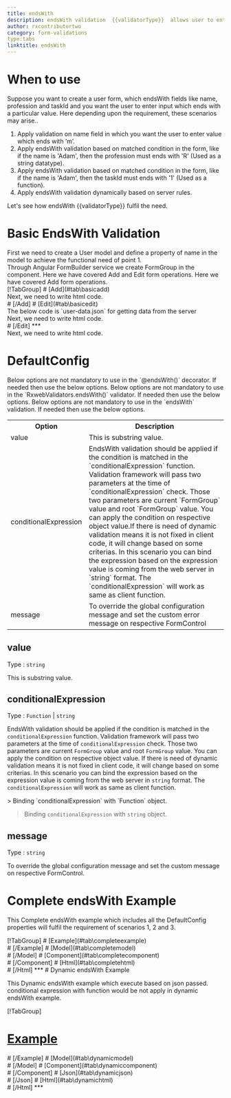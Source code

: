 ```yaml
---
title: endsWith
description: endsWith validation  {{validatorType}}  allows user to enter the input which ends with particular value
author: rxcontributortwo
category: form-validations
type:tabs
linktitle: endsWith
---
```

# When to use
Suppose you want to create a user form, which endsWith fields like name, profession and taskId and you want the user to enter input which ends with a particular value. Here depending upon the requirement, these scenarios may arise..
<ol class='showHideElement'>
  <li>Apply validation on name field in which you want the user to enter value which ends with ‘m’.</li>
  <li>Apply endsWith validation based on matched condition in the form, like if the name is 'Adam', then the profession must ends with 'R' (Used as a string datatype).</li>
  <li>Apply endsWith validation based on matched condition in the form, like if the name is 'Adam', then the taskId must ends with '1' (Used as a function).</li>
  <data-scope scope="['decorator','validator']">
  <li>Apply endsWith validation dynamically based on server rules.</li>
  </data-scope>
</ol>
Let's see how endsWith  {{validatorType}}  fulfil the need.

# Basic EndsWith Validation
<data-scope scope="['decorator','template-driven-directives','template-driven-decorators']">
First we need to create a User model and define a property of name in the model to achieve the functional need of point 1.
<div component="app-code" key="endsWith-add-model"></div> 
</data-scope>
Through Angular FormBuilder service we create FormGroup in the component.
<data-scope scope="['decorator']">
Here we have covered Add and Edit form operations. 
</data-scope>

<data-scope scope="['validator','template-driven-directives','template-driven-decorators']">
Here we have covered Add form operations. 
</data-scope>

<data-scope scope="['decorator']">
<div component="app-tabs" key="basic-operations"></div>
[!TabGroup]
# [Add](#tab\basicadd)
<div component="app-code" key="endsWith-add-component"></div> 
Next, we need to write html code.
<div component="app-code" key="endsWith-add-html"></div> 
<div component="app-example-runner" ref-component="app-endsWith-add"></div>
# [/Add]
# [Edit](#tab\basicedit)
<div component="app-code" key="endsWith-edit-component"></div>
The below code is `user-data.json` for getting data from the server 
<div component="app-code" key="endsWith-edit-json"></div> 
Next, we need to write html code.
<div component="app-code" key="endsWith-edit-html"></div> 
<div component="app-example-runner" ref-component="app-endsWith-edit"></div>
# [/Edit]
***
</data-scope>

<data-scope scope="['validator','template-driven-directives','template-driven-decorators']">
<div component="app-code" key="endsWith-add-component"></div> 
Next, we need to write html code.
<div component="app-code" key="endsWith-add-html"></div> 
<div component="app-example-runner" ref-component="app-endsWith-add"></div>
</data-scope>

# DefaultConfig
<data-scope scope="['decorator']">
Below options are not mandatory to use in the `@endsWith()` decorator. If needed then use the below options.
</data-scope>
<data-scope scope="['validator']">
Below options are not mandatory to use in the `RxwebValidators.endsWith()` validator. If needed then use the below options.
</data-scope>
<data-scope scope="['template-driven-directives','template-driven-decorators']">
Below options are not mandatory to use in the `endsWith` validation. If needed then use the below options.
</data-scope>

<table class="table table-bordered table-striped showHideElement">
<tr><th>Option</th><th>Description</th></tr>
<tr><td><a (click)='scrollTo("#value")'   title="value">value</a></td><td>This is substring value.</td></tr>
<tr><td><a  (click)='scrollTo("#conditionalExpression")'   title="conditionalExpression">conditionalExpression</a></td><td>EndsWith validation should be applied if the condition is matched in the `conditionalExpression` function. Validation framework will pass two parameters at the time of `conditionalExpression` check. Those two parameters are current `FormGroup` value and root `FormGroup` value. You can apply the condition on respective object value.If there is need of dynamic validation means it is not fixed in client code, it will change based on some criterias. In this scenario you can bind the expression based on the expression value is coming from the web server in `string` format. The `conditionalExpression` will work as same as client function.</td></tr>
<tr><td><a  (click)='scrollTo("#message")'  title="message">message</a></td><td>To override the global configuration message and set the custom error message on respective FormControl</td></tr>
</table>

## value
Type :  `string` 

This is substring value.

<div component="app-code" key="endsWith-valueExample-model"></div> 
<div component="app-example-runner" ref-component="app-endsWith-value" title="endsWith {{validatorType}} with value" key="value"></div>

## conditionalExpression 
Type :  `Function`  |  `string` 

EndsWith validation should be applied if the condition is matched in the `conditionalExpression` function. Validation framework will pass two parameters at the time of `conditionalExpression` check. Those two parameters are current `FormGroup` value and root `FormGroup` value. You can apply the condition on respective object value.
If there is need of dynamic validation means it is not fixed in client code, it will change based on some criterias. In this scenario you can bind the expression based on the expression value is coming from the web server in `string` format. The `conditionalExpression` will work as same as client function.

<data-scope scope="['validator','decorator']">
> Binding `conditionalExpression` with `Function` object.
<div component="app-code" key="endsWith-conditionalExpressionExampleFunction-model"></div> 
</data-scope>

> Binding `conditionalExpression` with `string` object.
<div component="app-code" key="endsWith-conditionalExpressionExampleString-model"></div> 

<div component="app-example-runner" ref-component="app-endsWith-conditionalExpression" title="endsWith {{validatorType}} with conditionalExpression" key="conditionalExpression"></div>

## message 
Type :  `string` 

To override the global configuration message and set the custom message on respective FormControl.

<div component="app-code" key="endsWith-messageExample-model"></div> 
<div component="app-example-runner" ref-component="app-endsWith-message" title="endsWith {{validatorType}} with message" key="message"></div>

# Complete endsWith Example

This Complete endsWith example which includes all the DefaultConfig properties will fulfil the requirement of scenarios 1, 2 and 3.

<div component="app-tabs" key="complete"></div>
[!TabGroup]
# [Example](#tab\completeexample)
<div component="app-example-runner" ref-component="app-endsWith-complete"></div>
# [/Example]
<data-scope scope="['decorator','template-driven-directives','template-driven-decorators']">
# [Model](#tab\completemodel)
<div component="app-code" key="endsWith-complete-model"></div> 
# [/Model]
</data-scope>
# [Component](#tab\completecomponent)
<div component="app-code" key="endsWith-complete-component"></div> 
# [/Component]
# [Html](#tab\completehtml)
<div component="app-code" key="endsWith-complete-html"></div> 
# [/Html]
***

<data-scope scope="['decorator','validator']">
# Dynamic endsWith Example

This Dynamic endsWith example which execute based on json passed. conditional expression with function would be not apply in dynamic endsWith example. 

<div component="app-tabs" key="dynamic"></div>

[!TabGroup]
# [Example](#tab\dynamicexample)
<div component="app-example-runner" ref-component="app-endsWith-dynamic"></div>
# [/Example]
<data-scope scope="['decorator']">
# [Model](#tab\dynamicmodel)
<div component="app-code" key="endsWith-dynamic-model"></div>
# [/Model]
</data-scope>
# [Component](#tab\dynamiccomponent)
<div component="app-code" key="endsWith-dynamic-component"></div>
# [/Component]
# [Json](#tab\dynamicjson)
<div component="app-code" key="endsWith-dynamic-json"></div>
# [/Json]
# [Html](#tab\dynamichtml)
<div component="app-code" key="endsWith-dynamic-html"></div> 
# [/Html]
***
</data-scope>
